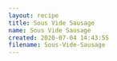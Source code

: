 ```yaml
---
layout: recipe
title: Sous Vide Sausage
name: Sous Vide Sausage
created: 2020-07-04 14:43:55
filename: Sous-Vide-Sausage
---
```

